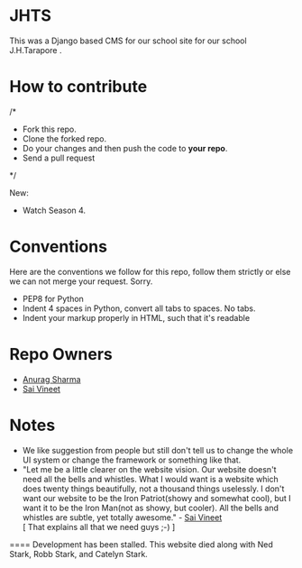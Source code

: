 JHTS
====

This was a Django based CMS for our school site for our school J.H.Tarapore .

How to contribute
=================

/*
<ul>
  <li>Fork this repo.
  <li>Clone the forked repo.
  <li>Do your changes and then push the code to <b>your repo</b>.
  <li>Send a pull request
</ul>
*/

New:
- Watch Season 4.

Conventions
===========
Here are the conventions we follow for this repo, follow them strictly or else we can not merge your request. Sorry.

* PEP8 for Python
* Indent 4 spaces in Python, convert all tabs to spaces. No tabs.
* Indent your markup properly in HTML, such that it's readable

Repo Owners
===========

<ul>
<li><a href="https://github.com/Anurag-Ans">Anurag Sharma</a>
<li><a href="https://github.com/svineet">Sai Vineet</a>
</ul>

Notes
=====
* We like suggestion from people but still don't tell us to change the whole UI system or change the framework or    something like that.
* "Let me be a little clearer on the website vision. Our website doesn't need all the bells and whistles. What I would want is a website which does twenty things beautifully, not a thousand things uselessly. I don't want our website to be the Iron Patriot(showy and somewhat cool), but I want it to be the Iron Man(not as showy, but cooler). All the bells and whistles are subtle, yet totally awesome." - <a href="https://github.com/svineet">Sai Vineet</a> <br> 
[ That explains all that we need guys  ;-) ]

====
Development has been stalled.
This website died along with Ned Stark, Robb Stark, and Catelyn Stark.
